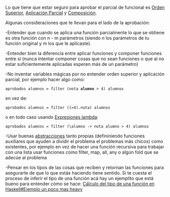 Lo que tiene que estar seguro para aprobar el parcial de funcional es [Orden Superior](orden-superior.html), [Aplicación Parcial](aplicacion-parcial.html) y [Composición](composicion.html).

Algunas consideraciones que te llevan para el lado de la aprobación:

-Entender que cuando se aplica una función parcialmente lo que se obtiene es otra función con n - m parámetros (siendo n los parámetros de tu función original y m los que le aplicaste).

-Entender bien la diferencia entre aplicar funciones y componer funciones entre sí (nunca intentar componer cosas que no sean funciones o que al no estar suficientemente aplicadas esperen más de un parámetro)

-No inventar variables mágicas por no entender orden superior y aplicación parcial, por ejemplo hacer algo como:

`aprobados alumnos = filter (nota `**`alumno`**` > 4) alumnos`

en vez de:

`aprobados alumnos = filter ((>4).nota) alumnos`

o en todo caso usando [Expresiones lambda](expresiones-lambda.html):

`aprobados alumnos = filter (\alumno -> nota alumno > 4) alumnos`

-Usar buenas [abstracciones](abstraccion.html) tanto propias (defininiendo funciones auxiliares que ayuden a dividir el problema el problemas más chicos) como existentes, por ejemplo en vez de hacer una función recursiva para trabajar con una lista usar funciones como filter, map, all, any o algún fold que se adecúe al problema

-Pensar en los tipos de las cosas que reciben y retornan las funciones para asegurarte de que lo que estás haciendo tiene sentido. Si te cuesta el proceso de inferir el tipo de una función acá hay un ejemplito que está bueno para entender cómo se hace: [Cálculo del tipo de una función en Haskell\#Ejemplo un poco mas heavy](calculo-del-tipo-de-una-funcion-en-haskell-ejemplo-un-poco-mas-heavy.html)
